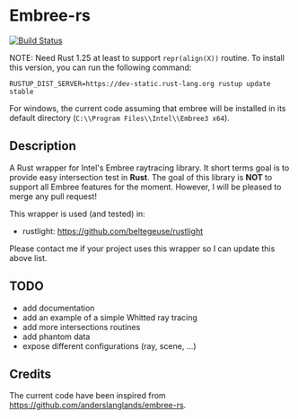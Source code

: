 # Embree-rs

[![Build Status](https://travis-ci.org/beltegeuse/embree-rs.svg?branch=master)](https://travis-ci.org/beltegeuse/embree-rs)

NOTE: Need Rust 1.25 at least to support ```repr(align(X))``` routine. To install this version, you can run the following command:

```RUSTUP_DIST_SERVER=https://dev-static.rust-lang.org rustup update stable```

For windows, the current code assuming that embree will be installed in its default directory (```C:\\Program Files\\Intel\\Embree3 x64```).

## Description

A Rust wrapper for Intel's Embree raytracing library. It short terms goal is to provide easy intersection test in **Rust**. The goal of this library is **NOT** to support all Embree features for the moment. However, I will be pleased to merge any pull request!

This wrapper is used (and tested) in:

- rustlight: https://github.com/beltegeuse/rustlight

Please contact me if your project uses this wrapper so I can update this above list.

## TODO

- add documentation
- add an example of a simple Whitted ray tracing 
- add more intersections routines
- add phantom data
- expose different configurations (ray, scene, ...)

## Credits

The current code have been inspired from https://github.com/anderslanglands/embree-rs.

